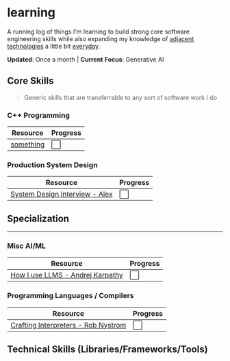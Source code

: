 # learning

A running log of things I'm learning to build strong core software engineering skills while also expanding my knowledge of [adjacent technologies](http://www.effectiveengineer.com/blog/master-adjacent-disciplines) a little bit [everyday](https://jamesclear.com/continuous-improvement).

**Updated**: Once a month | **Current** **Focus**: Generative AI

## Core Skills

> Generic skills that are transferrable to any sort of software work I do

### C++ Programming
|Resource|Progress|
|---|---|
|[something](link)|⬜|

<!--
### Linux & Command Line

|Resource|Progress|
|---|---|
-->

### Production System Design

|Resource|Progress|
|---|---|
|[System Design Interview - Alex](https://bytes.usc.edu/~saty/courses/docs/data/SystemDesignInterview.pdf)|⬜|


<!--
### Maths
	
|Resource|Progress|
|---|---|
-->

## Specialization
<hr>

<!--
### Traditional Machine Learning

|Resource|Progress|
|---|---|
-->

### Misc AI/ML

|Resource|Progress|
|---|---|
|[How I use LLMS - Andrej Karpathy](https://www.youtube.com/watch?v=EWvNQjAaOHw&t=1097s)|⬜|

### Programming Languages / Compilers

|Resource|Progress|
|---|---|
|[Crafting Interpreters - Rob Nystrom]()|⬜|


## Technical Skills (Libraries/Frameworks/Tools)
